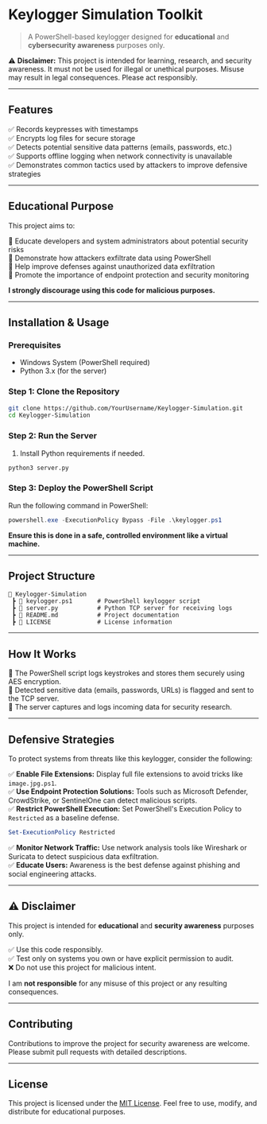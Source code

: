 # Keylogger Simulation Toolkit

> A PowerShell-based keylogger designed for **educational** and **cybersecurity awareness** purposes only.

⚠️ **Disclaimer:** This project is intended for learning, research, and security awareness. It must not be used for illegal or unethical purposes. Misuse may result in legal consequences. Please act responsibly.

---

## Features
✅ Records keypresses with timestamps  
✅ Encrypts log files for secure storage  
✅ Detects potential sensitive data patterns (emails, passwords, etc.)  
✅ Supports offline logging when network connectivity is unavailable  
✅ Demonstrates common tactics used by attackers to improve defensive strategies  

---

## Educational Purpose
This project aims to:

🔹 Educate developers and system administrators about potential security risks  
🔹 Demonstrate how attackers exfiltrate data using PowerShell  
🔹 Help improve defenses against unauthorized data exfiltration  
🔹 Promote the importance of endpoint protection and security monitoring  

**I strongly discourage using this code for malicious purposes.**

---

## Installation & Usage

### Prerequisites
- Windows System (PowerShell required)
- Python 3.x (for the server)

### Step 1: Clone the Repository
```bash
git clone https://github.com/YourUsername/Keylogger-Simulation.git
cd Keylogger-Simulation
```

### Step 2: Run the Server
1. Install Python requirements if needed.
```bash
python3 server.py
```

### Step 3: Deploy the PowerShell Script
Run the following command in PowerShell:
```powershell
powershell.exe -ExecutionPolicy Bypass -File .\keylogger.ps1
```

**Ensure this is done in a safe, controlled environment like a virtual machine.**

---

## Project Structure
```
📂 Keylogger-Simulation
 ┣ 📜 keylogger.ps1       # PowerShell keylogger script
 ┣ 📜 server.py           # Python TCP server for receiving logs
 ┣ 📄 README.md           # Project documentation
 ┣ 📄 LICENSE             # License information
```

---

## How It Works
🔹 The PowerShell script logs keystrokes and stores them securely using AES encryption.  
🔹 Detected sensitive data (emails, passwords, URLs) is flagged and sent to the TCP server.  
🔹 The server captures and logs incoming data for security research.  

---

## Defensive Strategies
To protect systems from threats like this keylogger, consider the following:

✅ **Enable File Extensions:** Display full file extensions to avoid tricks like `image.jpg.ps1`.  
✅ **Use Endpoint Protection Solutions:** Tools such as Microsoft Defender, CrowdStrike, or SentinelOne can detect malicious scripts.  
✅ **Restrict PowerShell Execution:** Set PowerShell's Execution Policy to `Restricted` as a baseline defense.  
```powershell
Set-ExecutionPolicy Restricted
```
✅ **Monitor Network Traffic:** Use network analysis tools like Wireshark or Suricata to detect suspicious data exfiltration.  
✅ **Educate Users:** Awareness is the best defense against phishing and social engineering attacks.  

---

## ⚠️ Disclaimer
This project is intended for **educational** and **security awareness** purposes only.

✅ Use this code responsibly.  
✅ Test only on systems you own or have explicit permission to audit.  
❌ Do not use this project for malicious intent.  

I am **not responsible** for any misuse of this project or any resulting consequences.

---

## Contributing
Contributions to improve the project for security awareness are welcome. Please submit pull requests with detailed descriptions.

---

## License
This project is licensed under the [MIT License](LICENSE). Feel free to use, modify, and distribute for educational purposes.

